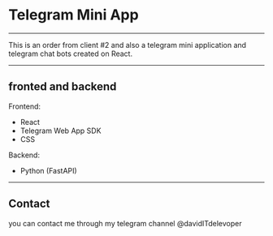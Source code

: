 # Telegram Mini App

---

This is an order from client #2 and also a telegram mini application and telegram chat bots created on React.

---

## fronted and backend

Frontend:

- React
- Telegram Web App SDK
- CSS

Backend:

- Python (FastAPI)

---

## Contact

you can contact me through my telegram channel @davidITdelevoper
